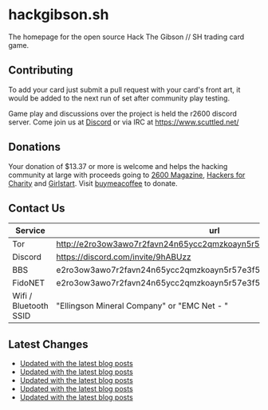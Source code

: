 # hackgibson.sh
The homepage for the open source Hack The Gibson // SH trading card game.


## Contributing

To add your card just submit a pull request with your card's front art, it would be added to the next run of set after community play testing.

Game play and discussions over the project is held the r2600 discord server. Come join us at [Discord](https://discord.com/invite/9hABUzz) or via IRC at https://www.scuttled.net/


## Donations

Your donation of $13.37 or more is welcome and helps the hacking community at large with proceeds going to [2600 Magazine](https://2600.com/), [Hackers for Charity](https://hackersforcharity.org) and [Girlstart](https://girlstart.org).  Visit [buymeacoffee](https://www.buymeacoffee.com/hackgibson.sh) to donate.


## Contact Us

Service | url
-|-
Tor | http://e2ro3ow3awo7r2favn24n65ycc2qmzkoayn5r57e3f56nvjwdcgg32ad.onion
Discord | https://discord.com/invite/9hABUzz
BBS | e2ro3ow3awo7r2favn24n65ycc2qmzkoayn5r57e3f56nvjwdcgg32ad.onion:23
FidoNET | e2ro3ow3awo7r2favn24n65ycc2qmzkoayn5r57e3f56nvjwdcgg32ad.onion:24554
Wifi / Bluetooth SSID | "Ellingson Mineral Company" or "EMC Net - <fidonet address>"

## Latest Changes
<!-- BLOG-POST-LIST:START -->
- [Updated with the latest blog posts](https://github.com/DFW2600/hackgibson.sh/commit/d66abe0d5727554a32698e1037b205820c8f15cd)
- [Updated with the latest blog posts](https://github.com/DFW2600/hackgibson.sh/commit/09f71ed4eb060be57e353ed14e9d127eb939f55b)
- [Updated with the latest blog posts](https://github.com/DFW2600/hackgibson.sh/commit/7de0254167b734bbc2cc79211e89e9a63f95e9c5)
- [Updated with the latest blog posts](https://github.com/DFW2600/hackgibson.sh/commit/2fc70d103aad751a7db14f08459d95655b544c2d)
- [Updated with the latest blog posts](https://github.com/DFW2600/hackgibson.sh/commit/f1c21cb5f6326e79f79e8103420e13d2d8ac8c8b)
<!-- BLOG-POST-LIST:END -->
